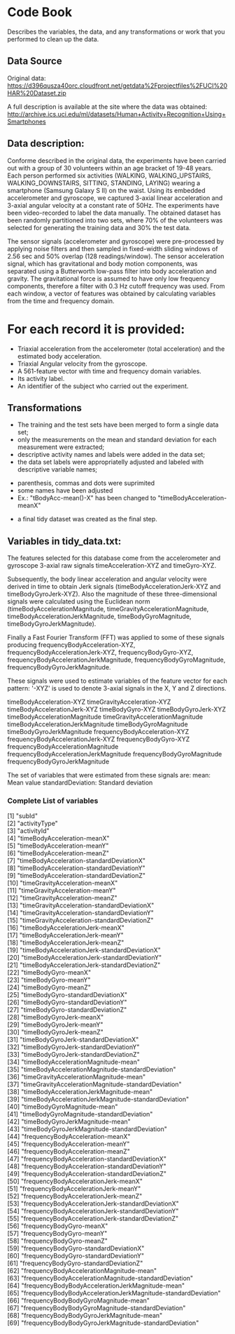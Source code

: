  
 # Code Book
 Describes the variables, the data, and any transformations or work that you performed to clean up the data.
 
## Data Source
Original data: https://d396qusza40orc.cloudfront.net/getdata%2Fprojectfiles%2FUCI%20HAR%20Dataset.zip

A full description is available at the site where the data was obtained: http://archive.ics.uci.edu/ml/datasets/Human+Activity+Recognition+Using+Smartphones

## Data description:

Conforme described in the original data, the experiments have been carried out with a group of 30 volunteers within an age bracket of 19-48 years. Each person performed six activities (WALKING, WALKING_UPSTAIRS, WALKING_DOWNSTAIRS, SITTING, STANDING, LAYING) wearing a smartphone (Samsung Galaxy S II) on the waist. Using its embedded accelerometer and gyroscope, we captured 3-axial linear acceleration and 3-axial angular velocity at a constant rate of 50Hz. The experiments have been video-recorded to label the data manually. The obtained dataset has been randomly partitioned into two sets, where 70% of the volunteers was selected for generating the training data and 30% the test data. 

The sensor signals (accelerometer and gyroscope) were pre-processed by applying noise filters and then sampled in fixed-width sliding windows of 2.56 sec and 50% overlap (128 readings/window). The sensor acceleration signal, which has gravitational and body motion components, was separated using a Butterworth low-pass filter into body acceleration and gravity. The gravitational force is assumed to have only low frequency components, therefore a filter with 0.3 Hz cutoff frequency was used. From each window, a vector of features was obtained by calculating variables from the time and frequency domain.

For each record it is provided:
======================================
- Triaxial acceleration from the accelerometer (total acceleration) and the estimated body acceleration.
- Triaxial Angular velocity from the gyroscope. 
- A 561-feature vector with time and frequency domain variables. 
- Its activity label. 
- An identifier of the subject who carried out the experiment.



## Transformations 

* The training and the test sets have been merged to form a single data set;
* only the measurements on the mean and standard deviation for each measurement were extracted;
* descriptive activity names and labels were added in the data set;
* the data set labels were appropriatelly adjusted and labeled with descriptive variable names;
 + parenthesis, commas and dots were suprimited
 + some names have been adjusted
 + Ex.: "tBodyAcc-mean()-X" has been changed to "timeBodyAcceleration-meanX"
* a final tidy dataset was created as the final step.


## Variables in tidy_data.txt:

The features selected for this database come from the accelerometer and gyroscope 3-axial raw signals timeAcceleration-XYZ and timeGyro-XYZ.

Subsequently, the body linear acceleration and angular velocity were derived in time to obtain Jerk signals (timeBodyAccelerationJerk-XYZ and timeBodyGyroJerk-XYZ). Also the magnitude of these three-dimensional signals were calculated using the Euclidean norm (timeBodyAccelerationMagnitude, timeGravityAccelerationMagnitude, timeBodyAccelerationJerkMagnitude, timeBodyGyroMagnitude, timeBodyGyroJerkMagnitude). 

Finally a Fast Fourier Transform (FFT) was applied to some of these signals producing frequencyBodyAcceleration-XYZ, frequencyBodyAccelerationJerk-XYZ, frequencyBodyGyro-XYZ, frequencyBodyAccelerationJerkMagnitude, frequencyBodyGyroMagnitude, frequencyBodyGyroJerkMagnitude. 

These signals were used to estimate variables of the feature vector for each pattern:
'-XYZ' is used to denote 3-axial signals in the X, Y and Z directions.

timeBodyAcceleration-XYZ
timeGravityAcceleration-XYZ
timeBodyAccelerationJerk-XYZ
timeBodyGyro-XYZ
timeBodyGyroJerk-XYZ
timeBodyAccelerationMagnitude
timeGravityAccelerationMagnitude
timeBodyAccelerationJerkMagnitude
timeBodyGyroMagnitude
timeBodyGyroJerkMagnitude
frequencyBodyAcceleration-XYZ
frequencyBodyAccelerationJerk-XYZ
frequencyBodyGyro-XYZ
frequencyBodyAccelerationMagnitude
frequencyBodyAccelerationJerkMagnitude
frequencyBodyGyroMagnitude
frequencyBodyGyroJerkMagnitude

The set of variables that were estimated from these signals are: 
mean: Mean value
standardDeviation: Standard deviation

### Complete List of variables

 [1] "subId"                                                       
 [2] "activityType"                                                
 [3] "activityId"                                                  
 [4] "timeBodyAcceleration-meanX"                                  
 [5] "timeBodyAcceleration-meanY"                                  
 [6] "timeBodyAcceleration-meanZ"                                  
 [7] "timeBodyAcceleration-standardDeviationX"                     
 [8] "timeBodyAcceleration-standardDeviationY"                     
 [9] "timeBodyAcceleration-standardDeviationZ"                     
[10] "timeGravityAcceleration-meanX"                               
[11] "timeGravityAcceleration-meanY"                               
[12] "timeGravityAcceleration-meanZ"                               
[13] "timeGravityAcceleration-standardDeviationX"                  
[14] "timeGravityAcceleration-standardDeviationY"                  
[15] "timeGravityAcceleration-standardDeviationZ"                  
[16] "timeBodyAccelerationJerk-meanX"                              
[17] "timeBodyAccelerationJerk-meanY"                              
[18] "timeBodyAccelerationJerk-meanZ"                              
[19] "timeBodyAccelerationJerk-standardDeviationX"                 
[20] "timeBodyAccelerationJerk-standardDeviationY"                 
[21] "timeBodyAccelerationJerk-standardDeviationZ"                 
[22] "timeBodyGyro-meanX"                                          
[23] "timeBodyGyro-meanY"                                          
[24] "timeBodyGyro-meanZ"                                          
[25] "timeBodyGyro-standardDeviationX"                             
[26] "timeBodyGyro-standardDeviationY"                             
[27] "timeBodyGyro-standardDeviationZ"                             
[28] "timeBodyGyroJerk-meanX"                                      
[29] "timeBodyGyroJerk-meanY"                                      
[30] "timeBodyGyroJerk-meanZ"                                      
[31] "timeBodyGyroJerk-standardDeviationX"                         
[32] "timeBodyGyroJerk-standardDeviationY"                         
[33] "timeBodyGyroJerk-standardDeviationZ"                         
[34] "timeBodyAccelerationMagnitude-mean"                          
[35] "timeBodyAccelerationMagnitude-standardDeviation"             
[36] "timeGravityAccelerationMagnitude-mean"                       
[37] "timeGravityAccelerationMagnitude-standardDeviation"          
[38] "timeBodyAccelerationJerkMagnitude-mean"                      
[39] "timeBodyAccelerationJerkMagnitude-standardDeviation"         
[40] "timeBodyGyroMagnitude-mean"                                  
[41] "timeBodyGyroMagnitude-standardDeviation"                     
[42] "timeBodyGyroJerkMagnitude-mean"                              
[43] "timeBodyGyroJerkMagnitude-standardDeviation"                 
[44] "frequencyBodyAcceleration-meanX"                             
[45] "frequencyBodyAcceleration-meanY"                             
[46] "frequencyBodyAcceleration-meanZ"                             
[47] "frequencyBodyAcceleration-standardDeviationX"                
[48] "frequencyBodyAcceleration-standardDeviationY"                
[49] "frequencyBodyAcceleration-standardDeviationZ"                
[50] "frequencyBodyAccelerationJerk-meanX"                         
[51] "frequencyBodyAccelerationJerk-meanY"                         
[52] "frequencyBodyAccelerationJerk-meanZ"                         
[53] "frequencyBodyAccelerationJerk-standardDeviationX"            
[54] "frequencyBodyAccelerationJerk-standardDeviationY"            
[55] "frequencyBodyAccelerationJerk-standardDeviationZ"            
[56] "frequencyBodyGyro-meanX"                                     
[57] "frequencyBodyGyro-meanY"                                     
[58] "frequencyBodyGyro-meanZ"                                     
[59] "frequencyBodyGyro-standardDeviationX"                        
[60] "frequencyBodyGyro-standardDeviationY"                        
[61] "frequencyBodyGyro-standardDeviationZ"                        
[62] "frequencyBodyAccelerationMagnitude-mean"                     
[63] "frequencyBodyAccelerationMagnitude-standardDeviation"        
[64] "frequencyBodyBodyAccelerationJerkMagnitude-mean"             
[65] "frequencyBodyBodyAccelerationJerkMagnitude-standardDeviation"
[66] "frequencyBodyBodyGyroMagnitude-mean"                         
[67] "frequencyBodyBodyGyroMagnitude-standardDeviation"            
[68] "frequencyBodyBodyGyroJerkMagnitude-mean"                     
[69] "frequencyBodyBodyGyroJerkMagnitude-standardDeviation"  
